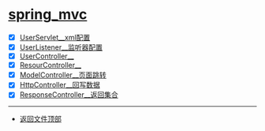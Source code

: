 
# [spring_mvc](../README.md)

- [x] [UserServlet__xml配置](src/main/java/com/cpucode/web/UserServlet.java)
- [x] [UserListener__监听器配置](src/main/java/com/cpucode/web/UserListener.java)
- [x] [UserController__](src/main/java/com/cpucode/controller/UserController.java)
- [x] [ResourController__](src/main/java/com/cpucode/controller/ResourController.java)
- [x] [ModelController__页面跳转](src/main/java/com/cpucode/controller/ModelController.java)
- [x] [HttpController__回写数据](src/main/java/com/cpucode/controller/HttpController.java)
- [x] [ResponseController__返回集合](src/main/java/com/cpucode/controller/ResponseController.java)

-----------------

- [返回文件顶部](../README.md)